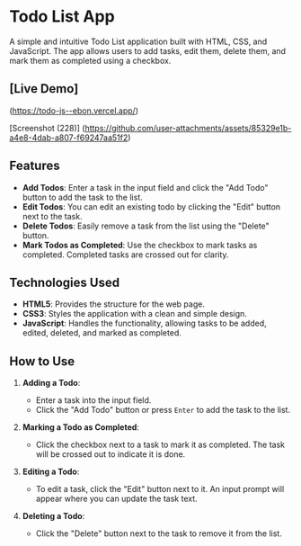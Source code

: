 # Todo List App

A simple and intuitive Todo List application built with HTML, CSS, and JavaScript. The app allows users to add tasks, edit them, delete them, and mark them as completed using a checkbox.

## [Live Demo]
(https://todo-js--ebon.vercel.app/)

[Screenshot (228)]
(https://github.com/user-attachments/assets/85329e1b-a4e8-4dab-a807-f69247aa51f2)
## Features

- **Add Todos**: Enter a task in the input field and click the "Add Todo" button to add the task to the list.
- **Edit Todos**: You can edit an existing todo by clicking the "Edit" button next to the task.
- **Delete Todos**: Easily remove a task from the list using the "Delete" button.
- **Mark Todos as Completed**: Use the checkbox to mark tasks as completed. Completed tasks are crossed out for clarity.

## Technologies Used

- **HTML5**: Provides the structure for the web page.
- **CSS3**: Styles the application with a clean and simple design.
- **JavaScript**: Handles the functionality, allowing tasks to be added, edited, deleted, and marked as completed.

## How to Use

1. **Adding a Todo**:
   - Enter a task into the input field.
   - Click the "Add Todo" button or press `Enter` to add the task to the list.

2. **Marking a Todo as Completed**:
   - Click the checkbox next to a task to mark it as completed. The task will be crossed out to indicate it is done.
   
3. **Editing a Todo**:
   - To edit a task, click the "Edit" button next to it. An input prompt will appear where you can update the task text.

4. **Deleting a Todo**:
   - Click the "Delete" button next to the task to remove it from the list.


